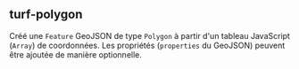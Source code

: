 ## turf-polygon

Créé une `Feature` GeoJSON de type `Polygon` à partir d'un tableau JavaScript (`Array`) de coordonnées. Les propriétés (`properties` du GeoJSON) peuvent être ajoutée de manière optionnelle.